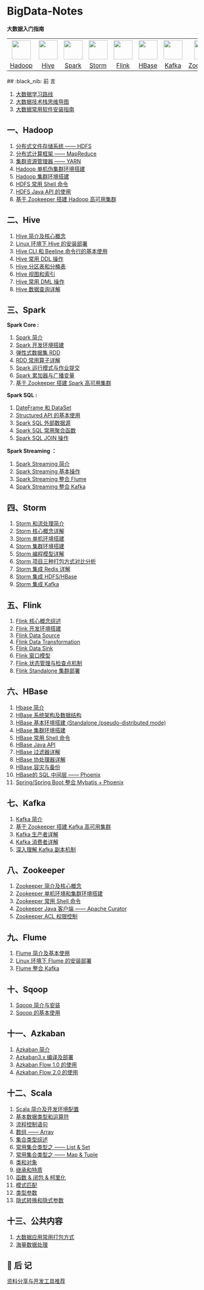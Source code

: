 # BigData-Notes

**大数据入门指南**



<table>
    <tr>
      <th><img width="50px" src="https://gitee.com/heibaiying/BigData-Notes/raw/master/pictures/hadoop.jpg"></th>
      <th><img width="50px" src="https://gitee.com/heibaiying/BigData-Notes/raw/master/pictures/hive.jpg"></th>
      <th><img width="50px" src="https://gitee.com/heibaiying/BigData-Notes/raw/master/pictures/spark.jpg"></th>
      <th><img width="50px" src="https://gitee.com/heibaiying/BigData-Notes/raw/master/pictures/storm.png"></th>
      <th><img width="50px" src="https://gitee.com/heibaiying/BigData-Notes/raw/master/pictures/flink.png"></th>
      <th><img width="50px" src="https://gitee.com/heibaiying/BigData-Notes/raw/master/pictures/hbase.png"></th>
      <th><img width="50px" src="https://gitee.com/heibaiying/BigData-Notes/raw/master/pictures/kafka.png"></th>
      <th><img width="50px" src="https://gitee.com/heibaiying/BigData-Notes/raw/master/pictures/zookeeper.jpg"></th>
      <th><img width="50px" src="https://gitee.com/heibaiying/BigData-Notes/raw/master/pictures/flume.png"></th>
      <th><img width="50px" src="https://gitee.com/heibaiying/BigData-Notes/raw/master/pictures/sqoop.png"></th>
      <th><img width="50px" src="https://gitee.com/heibaiying/BigData-Notes/raw/master/pictures/azkaban.png"></th>
      <th><img width="50px" src="https://gitee.com/heibaiying/BigData-Notes/raw/master/pictures/scala.jpg"></th>
    </tr>
    <tr>
      <td align="center"><a href="#一hadoop">Hadoop</a></td>
      <td align="center"><a href="#二hive">Hive</a></td>
      <td align="center"><a href="#三spark">Spark</a></td>
      <td align="center"><a href="#四storm">Storm</a></td>
      <td align="center"><a href="#五flink">Flink</a></td>
      <td align="center"><a href="#六hbase">HBase</a></td>
      <td align="center"><a href="#七kafka">Kafka</a></td>
      <td align="center"><a href="#八zookeeper">Zookeeper</a></td>
      <td align="center"><a href="#九flume">Flume</a></td>
      <td align="center"><a href="#十sqoop">Sqoop</a></td>
      <td align="center"><a href="#十一azkaban">Azkaban</a></td>
      <td align="center"><a href="#十二scala">Scala</a></td>
    </tr>
  </table>
## :black_nib: 前  言

1. [大数据学习路线](notes/大数据学习路线.md)
2. [大数据技术栈思维导图](notes/大数据技术栈思维导图.md)        
3. [大数据常用软件安装指南](notes/大数据常用软件安装指南.md)

## 一、Hadoop

1. [分布式文件存储系统 —— HDFS](notes/Hadoop-HDFS.md)
2. [分布式计算框架 —— MapReduce](notes/Hadoop-MapReduce.md)
3. [集群资源管理器 —— YARN](notes/Hadoop-YARN.md)
4. [Hadoop 单机伪集群环境搭建](notes/installation/Hadoop单机环境搭建.md)
5. [Hadoop 集群环境搭建](notes/installation/Hadoop集群环境搭建.md)
6. [HDFS 常用 Shell 命令](notes/HDFS常用Shell命令.md)
7. [HDFS Java API 的使用](notes/HDFS-Java-API.md)
8. [基于 Zookeeper 搭建 Hadoop 高可用集群](notes/installation/基于Zookeeper搭建Hadoop高可用集群.md)

## 二、Hive

1. [Hive 简介及核心概念](notes/Hive简介及核心概念.md)
2. [Linux 环境下 Hive 的安装部署](notes/installation/Linux环境下Hive的安装部署.md)
4. [Hive CLI 和 Beeline 命令行的基本使用](notes/HiveCLI和Beeline命令行的基本使用.md)
6. [Hive 常用 DDL 操作](notes/Hive常用DDL操作.md)
7. [Hive 分区表和分桶表](notes/Hive分区表和分桶表.md)
8. [Hive 视图和索引](notes/Hive视图和索引.md)
9. [Hive 常用 DML 操作](notes/Hive常用DML操作.md)
10. [Hive 数据查询详解](notes/Hive数据查询详解.md)

## 三、Spark

**Spark Core :**

1. [Spark 简介](notes/Spark简介.md)
2. [Spark 开发环境搭建](notes/installation/Spark开发环境搭建.md)
4. [弹性式数据集 RDD](notes/Spark_RDD.md)
5. [RDD 常用算子详解](notes/Spark_Transformation和Action算子.md)
5. [Spark 运行模式与作业提交](notes/Spark部署模式与作业提交.md)
6. [Spark 累加器与广播变量](notes/Spark累加器与广播变量.md)
7. [基于 Zookeeper 搭建 Spark 高可用集群](notes/installation/Spark集群环境搭建.md)

**Spark SQL :**

1. [DateFrame 和 DataSet ](notes/SparkSQL_Dataset和DataFrame简介.md)
2. [Structured API 的基本使用](notes/Spark_Structured_API的基本使用.md)
3. [Spark SQL 外部数据源](notes/SparkSQL外部数据源.md)
4. [Spark SQL 常用聚合函数](notes/SparkSQL常用聚合函数.md)
5. [Spark SQL JOIN 操作](notes/SparkSQL联结操作.md)

**Spark Streaming ：**

1. [Spark Streaming 简介](notes/Spark_Streaming与流处理.md)
2. [Spark Streaming 基本操作](notes/Spark_Streaming基本操作.md)
3. [Spark Streaming 整合 Flume](notes/Spark_Streaming整合Flume.md)
4. [Spark Streaming 整合 Kafka](notes/Spark_Streaming整合Kafka.md)

## 四、Storm

1. [Storm 和流处理简介](notes/Storm和流处理简介.md)
2. [Storm 核心概念详解](notes/Storm核心概念详解.md)
3. [Storm 单机环境搭建](notes/installation/Storm单机环境搭建.md)
4. [Storm 集群环境搭建](notes/installation/Storm集群环境搭建.md)
5. [Storm 编程模型详解](notes/Storm编程模型详解.md)
6. [Storm 项目三种打包方式对比分析](notes/Storm三种打包方式对比分析.md)
7. [Storm 集成 Redis 详解](notes/Storm集成Redis详解.md)
8. [Storm 集成 HDFS/HBase](notes/Storm集成HBase和HDFS.md)
9. [Storm 集成 Kafka](notes/Storm集成Kakfa.md)

## 五、Flink

1. [Flink 核心概念综述](notes/Flink核心概念综述.md)
2. [Flink 开发环境搭建](notes/Flink开发环境搭建.md)
3. [Flink Data Source](notes/Flink_Data_Source.md)
4. [Flink Data Transformation](notes/Flink_Data_Transformation.md)
4. [Flink Data Sink](notes/Flink_Data_Sink.md)
6. [Flink 窗口模型](notes/Flink_Windows.md)
7. [Flink 状态管理与检查点机制](notes/Flink状态管理与检查点机制.md)
8. [Flink Standalone 集群部署](notes/installation/Flink_Standalone_Cluster.md)


## 六、HBase

1. [Hbase 简介](notes/Hbase简介.md)
2. [HBase 系统架构及数据结构](notes/Hbase系统架构及数据结构.md)
3. [HBase 基本环境搭建 (Standalone /pseudo-distributed mode)](notes/installation/HBase单机环境搭建.md)
4. [HBase 集群环境搭建](notes/installation/HBase集群环境搭建.md)
5. [HBase 常用 Shell 命令](notes/Hbase_Shell.md)
6. [HBase Java API](notes/Hbase_Java_API.md)
7. [HBase 过滤器详解](notes/Hbase过滤器详解.md)
8. [HBase 协处理器详解](notes/Hbase协处理器详解.md)
9. [HBase 容灾与备份](notes/Hbase容灾与备份.md)
10. [HBase的 SQL 中间层 —— Phoenix](notes/Hbase的SQL中间层_Phoenix.md)
11. [Spring/Spring Boot 整合 Mybatis + Phoenix](notes/Spring+Mybtais+Phoenix整合.md)

## 七、Kafka

1. [Kafka 简介](notes/Kafka简介.md)
2. [基于 Zookeeper 搭建 Kafka 高可用集群](notes/installation/基于Zookeeper搭建Kafka高可用集群.md)
3. [Kafka 生产者详解](notes/Kafka生产者详解.md)
4. [Kafka 消费者详解](notes/Kafka消费者详解.md)
5. [深入理解 Kafka 副本机制](notes/Kafka深入理解分区副本机制.md)

## 八、Zookeeper

1. [Zookeeper 简介及核心概念](notes/Zookeeper简介及核心概念.md)
2. [Zookeeper 单机环境和集群环境搭建](notes/installation/Zookeeper单机环境和集群环境搭建.md) 
3. [Zookeeper 常用 Shell 命令](notes/Zookeeper常用Shell命令.md)
4. [Zookeeper Java 客户端 —— Apache Curator](notes/Zookeeper_Java客户端Curator.md)
5. [Zookeeper  ACL 权限控制](notes/Zookeeper_ACL权限控制.md)

## 九、Flume

1. [Flume 简介及基本使用](notes/Flume简介及基本使用.md)
2. [Linux 环境下 Flume 的安装部署](notes/installation/Linux下Flume的安装.md)
3. [Flume 整合 Kafka](notes/Flume整合Kafka.md)

## 十、Sqoop

1. [Sqoop 简介与安装](notes/Sqoop简介与安装.md)
2. [Sqoop 的基本使用](notes/Sqoop基本使用.md)

## 十一、Azkaban

1. [Azkaban 简介](notes/Azkaban简介.md)
2. [Azkaban3.x 编译及部署](notes/installation/Azkaban_3.x_编译及部署.md)
3. [Azkaban Flow 1.0 的使用](notes/Azkaban_Flow_1.0_的使用.md)
4. [Azkaban Flow 2.0 的使用](notes/Azkaban_Flow_2.0_的使用.md)

## 十二、Scala

1. [Scala 简介及开发环境配置](notes/Scala简介及开发环境配置.md)
2. [基本数据类型和运算符](notes/Scala基本数据类型和运算符.md)
3. [流程控制语句](notes/Scala流程控制语句.md)
4. [数组 —— Array](notes/Scala数组.md)
5. [集合类型综述](notes/Scala集合类型.md)
6. [常用集合类型之 —— List & Set](notes/Scala列表和集.md)
7. [常用集合类型之 —— Map & Tuple](notes/Scala映射和元组.md)
8. [类和对象](notes/Scala类和对象.md)
9. [继承和特质](notes/Scala继承和特质.md)
10. [函数 & 闭包 & 柯里化](notes/Scala函数和闭包.md)
11. [模式匹配](notes/Scala模式匹配.md)
12. [类型参数](notes/Scala类型参数.md)
13. [隐式转换和隐式参数](notes/Scala隐式转换和隐式参数.md)

## 十三、公共内容

1. [大数据应用常用打包方式](notes/大数据应用常用打包方式.md)
2. [海量数据处理](notes/海量数据处理.md)

## :bookmark_tabs: 后  记

[资料分享与开发工具推荐](notes/资料分享与工具推荐.md)

